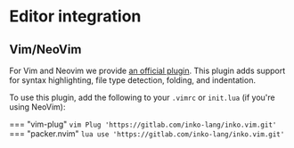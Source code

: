 # Editor integration

## Vim/NeoVim

For Vim and Neovim we provide [an official
plugin](https://gitlab.com/inko-lang/inko.vim). This plugin adds support for
syntax highlighting, file type detection, folding, and indentation.

To use this plugin, add the following to your `.vimrc` or `init.lua` (if you're
using NeoVim):

=== "vim-plug"
    ```vim
    Plug 'https://gitlab.com/inko-lang/inko.vim.git'
    ```
=== "packer.nvim"
    ```lua
    use 'https://gitlab.com/inko-lang/inko.vim.git'
    ```
